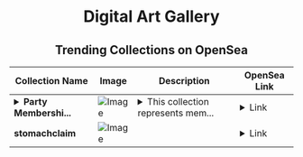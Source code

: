 <div align="center">

# Digital Art Gallery

## Trending Collections on OpenSea

| Collection Name                       | Image                                                                                     | Description                       | OpenSea Link                                                                                          |
|---------------------------------------|-------------------------------------------------------------------------------------------|-----------------------------------|--------------------------------------------------------------------------------------------------------|
| **<details><summary>Party Membershi...</summary>Party Memberships: DigiPad</details>** | ![Image](https://i.seadn.io/s/raw/files/d927d3099257832e7e94bc703b32b1e5.png?w=500&auto=format?w=200&auto=format) | <details><summary>This collection represents mem...</summary>This collection represents memberships in the following Party: DigiPad. Head to https://base.party.app/party/0x85f9aecbb20abb88200f50521ef1da516454f96d to view the Party's latest activity.</details> | <details><summary>Link</summary>[Party Memberships: DigiPad](https://opensea.io/collection/party-memberships-digipad-1)</details> |
| **stomachclaim** | ![Image](https://i.seadn.io/s/raw/files/26cbfc6b2b7f3f034b75effb82e2d110.png?w=500&auto=format?w=200&auto=format) |  | <details><summary>Link</summary>[stomachclaim](https://opensea.io/collection/stomachclaim)</details> |

</div>